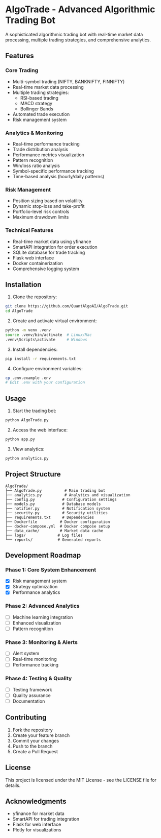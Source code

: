 # AlgoTrade - Advanced Algorithmic Trading Bot

A sophisticated algorithmic trading bot with real-time market data processing, multiple trading strategies, and comprehensive analytics.

## Features

### Core Trading
- Multi-symbol trading (NIFTY, BANKNIFTY, FINNIFTY)
- Real-time market data processing
- Multiple trading strategies:
  - RSI-based trading
  - MACD strategy
  - Bollinger Bands
- Automated trade execution
- Risk management system

### Analytics & Monitoring
- Real-time performance tracking
- Trade distribution analysis
- Performance metrics visualization
- Pattern recognition
- Win/loss ratio analysis
- Symbol-specific performance tracking
- Time-based analysis (hourly/daily patterns)

### Risk Management
- Position sizing based on volatility
- Dynamic stop-loss and take-profit
- Portfolio-level risk controls
- Maximum drawdown limits

### Technical Features
- Real-time market data using yfinance
- SmartAPI integration for order execution
- SQLite database for trade tracking
- Flask web interface
- Docker containerization
- Comprehensive logging system

## Installation

1. Clone the repository:
```bash
git clone https://github.com/QuantAlgoAI/AlgoTrade.git
cd AlgoTrade
```

2. Create and activate virtual environment:
```bash
python -m venv .venv
source .venv/bin/activate  # Linux/Mac
.venv\Scripts\activate     # Windows
```

3. Install dependencies:
```bash
pip install -r requirements.txt
```

4. Configure environment variables:
```bash
cp .env.example .env
# Edit .env with your configuration
```

## Usage

1. Start the trading bot:
```bash
python AlgoTrade.py
```

2. Access the web interface:
```bash
python app.py
```

3. View analytics:
```bash
python analytics.py
```

## Project Structure

```
AlgoTrade/
├── AlgoTrade.py          # Main trading bot
├── analytics.py          # Analytics and visualization
├── config.py            # Configuration settings
├── models.py            # Database models
├── notifier.py          # Notification system
├── security.py          # Security utilities
├── requirements.txt     # Dependencies
├── Dockerfile          # Docker configuration
├── docker-compose.yml  # Docker compose setup
├── data_cache/         # Market data cache
├── logs/              # Log files
└── reports/           # Generated reports
```

## Development Roadmap

### Phase 1: Core System Enhancement
- [x] Risk management system
- [x] Strategy optimization
- [x] Performance analytics

### Phase 2: Advanced Analytics
- [ ] Machine learning integration
- [ ] Enhanced visualization
- [ ] Pattern recognition

### Phase 3: Monitoring & Alerts
- [ ] Alert system
- [ ] Real-time monitoring
- [ ] Performance tracking

### Phase 4: Testing & Quality
- [ ] Testing framework
- [ ] Quality assurance
- [ ] Documentation

## Contributing

1. Fork the repository
2. Create your feature branch
3. Commit your changes
4. Push to the branch
5. Create a Pull Request

## License

This project is licensed under the MIT License - see the LICENSE file for details.

## Acknowledgments

- yfinance for market data
- SmartAPI for trading integration
- Flask for web interface
- Plotly for visualizations 